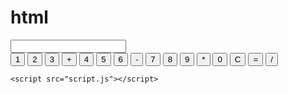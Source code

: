 # html
<!DOCTYPE html>
<html>
<head>
    <meta charset="UTF-8">
    <meta name="viewport" content="width=device-width, initial-scale=1.0">
    <title>My Calculator</title>
    <link rel="stylesheet" href="styles.css">
</head>
<body>
    <div class="calculator">
        <div class="display">
            <input type="text" id="display" readonly>
        </div>
        <div class="buttons">
            <button onclick="appendToDisplay('1')">1</button>
            <button onclick="appendToDisplay('2')">2</button>
            <button onclick="appendToDisplay('3')">3</button>
            <button onclick="appendToDisplay('+')">+</button>
            <button onclick="appendToDisplay('4')">4</button>
            <button onclick="appendToDisplay('5')">5</button>
            <button onclick="appendToDisplay('6')">6</button>
            <button onclick="appendToDisplay('-')">-</button>
            <button onclick="appendToDisplay('7')">7</button>
            <button onclick="appendToDisplay('8')">8</button>
            <button onclick="appendToDisplay('9')">9</button>
            <button onclick="appendToDisplay('*')">*</button>
            <button onclick="appendToDisplay('0')">0</button>
            <button onclick="clearDisplay()">C</button>
            <button onclick="calculateResult()">=</button>
            <button onclick="appendToDisplay('/')">/</button>
        </div>
    </div>

    <script src="script.js"></script>
</body>
</html>

